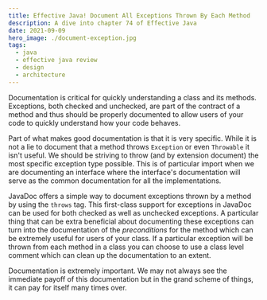 ```yaml
---
title: Effective Java! Document All Exceptions Thrown By Each Method
description: A dive into chapter 74 of Effective Java
date: 2021-09-09
hero_image: ./document-exception.jpg
tags:
  - java
  - effective java review
  - design
  - architecture
---
```


Documentation is critical for quickly understanding a class and its methods. Exceptions, both checked and unchecked, are part of the contract of a method and thus should be properly documented to allow users of your code to quickly understand how your code behaves.

Part of what makes good documentation is that it is very specific. While it is not a lie to document that a method throws `Exception` or even `Throwable` it isn't useful. We should be striving to throw (and by extension document) the most specific exception type possible. This is of particular import when we are documenting an interface where the interface's documentation will serve as the common documentation for all the implementations.

JavaDoc offers a simple way to document exceptions thrown by a method by using the `throws` tag. This first-class support for exceptions in JavaDoc can be used for both checked as well as unchecked exceptions. A particular thing that can be extra beneficial about documenting these exceptions can turn into the documentation of the _preconditions_ for the method which can be extremely useful for users of your class. If a particular exception will be thrown from each method in a class you can choose to use a class level comment which can clean up the documentation to an extent.

Documentation is extremely important. We may not always see the immediate payoff of this documentation but in the grand scheme of things, it can pay for itself many times over. 